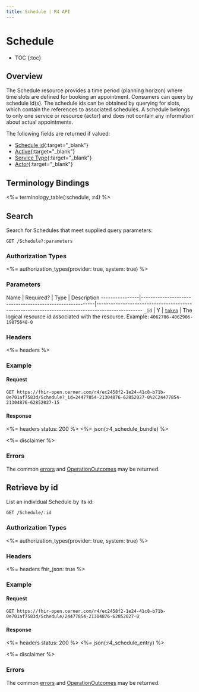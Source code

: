 ```yaml
---
title: Schedule | R4 API
---
```


# Schedule

* TOC
{:toc}

## Overview

The Schedule resource provides a time period (planning horizon) where time slots are defined for booking an appointment. Consumers can query by schedule id(s). The schedule ids can be obtained by querying for slots, which contain the references to associated schedules. A schedule belongs to only one service or resource (actor) and does not contain any information about actual appointments.

The following fields are returned if valued:

* [Schedule id](http://hl7.org/fhir/R4/resource-definitions.html#Resource.id){:target="_blank"}
* [Active](http://hl7.org/fhir/r4/schedule-definitions.html#Schedule.active){:target="_blank"}
* [Service Type](http://hl7.org/fhir/r4/schedule-definitions.html#Schedule.serviceType){:target="_blank"}
* [Actor](http://hl7.org/fhir/r4/schedule-definitions.html#Schedule.actor){:target="_blank"}

## Terminology Bindings

<%= terminology_table(:schedule, :r4) %>


## Search

Search for Schedules that meet supplied query parameters:

    GET /Schedule?:parameters

### Authorization Types

<%= authorization_types(provider: true, system: true) %>

### Parameters

 Name           | Required?                                                | Type          | Description
----------------|----------------------------------------------------------|-------------------------------------------------------------------------------------------------
 `_id`          | Y                                                        | [`token`]     | The logical resource id associated with the resource. Example: `4062786-4062906-19875648-0`

### Headers

<%= headers %>

### Example

#### Request

    GET https://fhir-open.cerner.com/r4/ec2458f2-1e24-41c8-b71b-0e701af7583d/Schedule?_id=24477854-21304876-62852027-0%2C24477854-21304876-62852027-15


#### Response

<%= headers status: 200 %>
<%= json(:r4_schedule_bundle) %>

<%= disclaimer %>

### Errors

The common [errors] and [OperationOutcomes] may be returned.

## Retrieve by id

List an individual Schedule by its id:

    GET /Schedule/:id

### Authorization Types

<%= authorization_types(provider: true, system: true) %>

### Headers

<%= headers fhir_json: true %>

### Example

#### Request

    GET https://fhir-open.cerner.com/r4/ec2458f2-1e24-41c8-b71b-0e701af7583d/Schedule/24477854-21304876-62852027-0

#### Response

<%= headers status: 200 %>
<%= json(:r4_schedule_entry) %>

<%= disclaimer %>

### Errors

The common [errors] and [OperationOutcomes] may be returned.

[`token`]: http://hl7.org/fhir/r4/search.html#token
[errors]: ../../#client-errors
[OperationOutcomes]: ../../#operation-outcomes